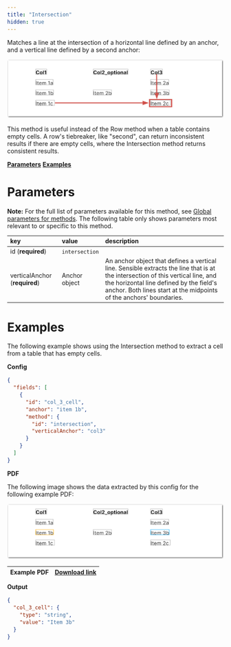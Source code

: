 ```yaml
---
title: "Intersection"
hidden: true
---
```

Matches a line at the intersection of a horizontal line defined by an anchor, and a vertical line defined by a second anchor:

![](https://raw.githubusercontent.com/sensible-hq/sensible-docs/main/readme-sync/assets/v0/images/final/intersection_example_1.png)

This method is useful instead of the Row method when a table contains empty cells. A row's tiebreaker, like "second", can return inconsistent results if there are empty cells, where the Intersection method returns consistent results.

[**Parameters**](doc:fixed-table#section-parameters)
[**Examples**](doc:fixed-table#section-examples)

Parameters
=====

**Note:** For the full list of parameters available for this method, see [Global parameters for methods](doc:method#section-global-parameters-for-methods). The following table only shows parameters most relevant to or specific to this method.


| key                           | value          | description                                                  |
| :---------------------------- | :------------- | :----------------------------------------------------------- |
| id (**required**)             | `intersection` |                                                              |
| verticalAnchor (**required**) | Anchor object  | An anchor object that defines a vertical line. Sensible extracts the line that is at the intersection of this vertical line, and the horizontal line defined by the field's anchor. Both lines start at the midpoints of the anchors' boundaries. |

Examples
=====

The following example shows using the Intersection method to extract a cell from a table that has empty cells.

**Config**

```json
{
  "fields": [
    {
      "id": "col_3_cell",
      "anchor": "item 1b",
      "method": {
        "id": "intersection",
        "verticalAnchor": "col3"
      }
    }
  ]
}
```

**PDF**

The following image shows the data extracted by this config for the following example PDF:

![](https://raw.githubusercontent.com/sensible-hq/sensible-docs/main/readme-sync/assets/v0/images/final/intersection_example_2.png)

| Example PDF | [Download link](https://raw.githubusercontent.com/sensible-hq/sensible-docs/main/readme-sync/assets/v0/pdfs/intersection_example.pdf) |
| ----------- | ------------------------------------------------------------ |

**Output**

```json
{
  "col_3_cell": {
    "type": "string",
    "value": "Item 3b"
  }
}
```



